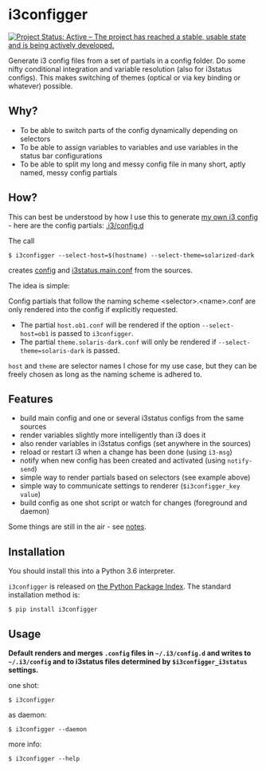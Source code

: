 # i3configger

[![Project Status: Active – The project has reached a stable, usable state and is being actively developed.](http://www.repostatus.org/badges/latest/active.svg)](http://www.repostatus.org/#active)

Generate i3 config files from a set of partials in a config folder. Do some nifty conditional integration and variable resolution (also for i3status configs). This makes switching of themes (optical or via key binding or whatever) possible.

## Why?

* To be able to switch parts of the config dynamically depending on selectors
* To be able to assign variables to variables and use variables in the status bar configurations
* To be able to split my long and messy config file in many short, aptly named, messy config partials

## How?

This can best be understood by how I use this to generate [my own i3 config](https://github.com/obestwalter/i3config) - here are the config partials: [.i3/config.d](https://github.com/obestwalter/i3config/tree/master/config.d)

The call

    $ i3configger --select-host=$(hostname) --select-theme=solarized-dark

creates [config](https://github.com/obestwalter/i3config/tree/master/config) and [i3status.main.conf](https://github.com/obestwalter/i3config/tree/master/i3status.main.conf) from the sources.

The idea is simple:

Config partials that follow the naming scheme \<selector\>.\<name\>.conf are only rendered into the config if explicitly requested.

* The partial `host.ob1.conf` will be rendered if the option `--select-host=ob1` is passed to `i3configger`.
* The partial `theme.solaris-dark.conf` will only be rendered if `--select-theme=solaris-dark` is passed.

`host` and `theme` are selector names I chose for my use case, but they can be freely chosen as long as the naming scheme is adhered to.

##  Features

* build main config and one or several i3status configs from the same sources
* render variables slightly more intelligently than i3 does it
* also render variables in i3status configs (set anywhere in the sources)
* reload or restart i3 when a change has been done (using `i3-msg`)
* notify when new config has been created and activated (using `notify-send`)
* simple way to render partials based on selectors (see example above)
* simple way to communicate settings to renderer (`$i3configger_key value`)
* build config as one shot script or watch for changes (foreground and daemon)

Some things are still in the air - see [notes](https://github.com/obestwalter/i3configger/blob/master/notes.md).

## Installation

You should install this into a Python 3.6 interpreter.

`i3configger` is released on [the Python Package Index](https://pypi.org/project/i3configger/). The standard installation method is:

    $ pip install i3configger

## Usage

**Default renders and merges `.config` files in `~/.i3/config.d` and writes to `~/.i3/config` and to i3status files determined by `$i3configger_i3status` settings.**

one shot:

    $ i3configger

as daemon:

    $ i3configger --daemon

more info:

    $ i3configger --help
